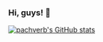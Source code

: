 ### Hi, guys! 👋
 
 [![pachverb's GitHub stats](https://github-readme-stats.vercel.app/api?username=PachVerb&show_icons=true)](https://github.com/anuraghazra/github-readme-stats)

